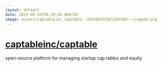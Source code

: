 ```yaml
---
layout: default
date: 2025-08-16T04:39:58.068738
image: assets/captableinc_captable--20250815T022201903--cropped.png
---
```


# [captableinc/captable](https://github.com/captableinc/captable)

open-source platform for managing startup cap tables and equity
